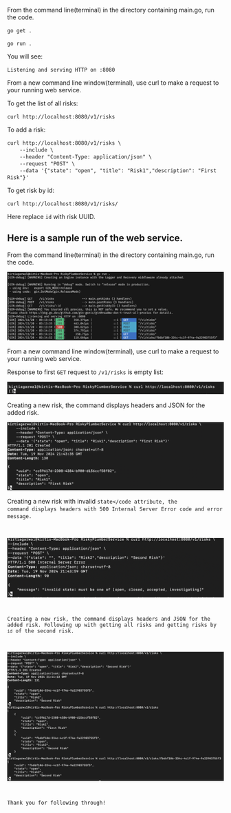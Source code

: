 From the command line(terminal) in the directory containing main.go, run the code.
<pre><code>go get .
</code></pre>
<pre><code>go run .
</code></pre>

You will see:
<pre><code>Listening and serving HTTP on :8080
</code></pre>

From a new command line window(terminal), use curl to make a request to your running web service.

To get the list of all risks:
<pre><code>curl http://localhost:8080/v1/risks
</code></pre>

To add a risk:
<pre><code>curl http://localhost:8080/v1/risks \
    --include \
    --header "Content-Type: application/json" \
    --request "POST" \
    --data '{"state": "open", "title": "Risk1","description": "First Risk"}'
</code></pre>

To get risk by id:
<pre><code>curl http://localhost:8080/v1/risks/<id>
</code></pre>
Here replace <code>id</code> with risk UUID.


Here is a sample run of the web service.
---


From the command line(terminal) in the directory containing main.go, run the code.

![alt text](https://github.com/Kirti-Ag/RiskyPlumberService/blob/main/SampleRun1.png)


From a new command line window(terminal), use curl to make a request to your running web service.


Response to first <code>GET</code> request to <code>/v1/risks</code> is empty list:

![alt text](https://github.com/Kirti-Ag/RiskyPlumberService/blob/main/img1.png)


Creating a new risk, the command displays headers and JSON for the added risk.

![alt text](https://github.com/Kirti-Ag/RiskyPlumberService/blob/main/img2.png)


Creating a new risk with invalid <code>state</code attribute, the command displays headers with 500 Internal Server Error code and error message.

![alt text](https://github.com/Kirti-Ag/RiskyPlumberService/blob/main/img3.png)


Creating a new risk, the command displays headers and JSON for the added risk. Following up with getting all risks and getting risks by <code>id</code> of the second risk.

![alt text](https://github.com/Kirti-Ag/RiskyPlumberService/blob/main/img4.png)




Thank you for following through!


